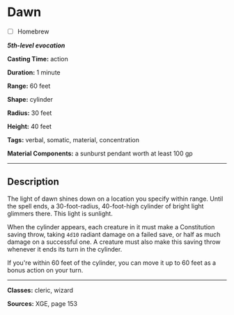 # Dawn

- [ ] Homebrew

***5th-level evocation***

**Casting Time:** action

**Duration:** 1 minute

**Range:** 60 feet

**Shape:** cylinder

**Radius:** 30 feet

**Height:** 40 feet

**Tags:** verbal, somatic, material, concentration

**Material Components:** a sunburst pendant worth at least 100 gp

---

## Description
The light of dawn shines down on a location you specify within range.
Until the spell ends, a 30-foot-radius, 40-foot-high cylinder of bright light glimmers there.
This light is sunlight.

When the cylinder appears, each creature in it must make a Constitution saving throw, taking `4d10` radiant damage on a failed save, or half as much damage on a successful one.
A creature must also make this saving throw whenever it ends its turn in the cylinder.

If you're within 60 feet of the cylinder, you can move it up to 60 feet as a bonus action on your turn.

---

**Classes:** cleric, wizard

**Sources:** XGE, page 153

